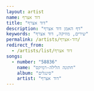 ```yaml
---
layout: artist
name: דוד אצרף
title: "דוד אצרף"
description: "דף האמן דוד אצרף"
keywords: "שירים, מוזיקה, דוד אצרף"
permalink: /artists/דוד-אצרף/
redirect_from:
  - /artists/list/דוד אצרף
songs:
  - number: "58836"
    name: "חתונה הלילה-רמיקס"
    album: "סינגלים"
    artist: "דוד אצרף"
---
```

